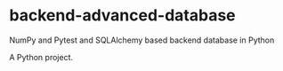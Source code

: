 # backend-advanced-database

NumPy and Pytest and SQLAlchemy based backend database in Python

A Python project.